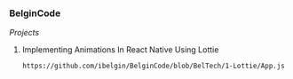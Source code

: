 ### BelginCode

_Projects_

1. Implementing Animations In React Native Using Lottie

   ```sh
   https://github.com/ibelgin/BelginCode/blob/BelTech/1-Lottie/App.js
   ```
